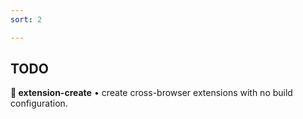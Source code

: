 ```yaml
---
sort: 2

---
```

<!-- 
AUTHOR HINT: "I already have an extension" of README
-->
TODO
---

**🧩 extension-create** • create cross-browser extensions with no build configuration.
